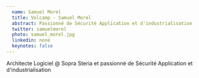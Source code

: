 ```yaml
---
  name: Samuel Morel
  title: Volcamp - Samuel Morel
  abstract: Passionné de Sécurité Application et d'industrialisation
  twitter: samuelmorel
  photo: samuel_morel.jpg
  linkedin: none
  keynotes: false
---
```

Architecte Logiciel @ Sopra Steria et passionné de Sécurité Application et d'industrialisation
